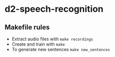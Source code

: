 # d2-speech-recognition

## Makefile rules

* Extract audio files with `make recordings`
* Create and train with `make`
* To generate new sentences `make new_sentences`
